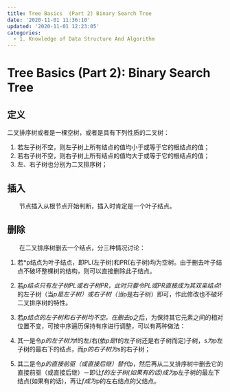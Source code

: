 ```yaml
---
title: Tree Basics  (Part 2) Binary Search Tree
date: '2020-11-01 11:36:10'
updated: '2020-11-01 12:23:05'
categories:
  - 1. Knowledge of Data Structure And Algorithm
---
```

# Tree Basics (Part 2): Binary Search Tree

## 定义

   二叉排序树或者是一棵空树，或者是具有下列性质的二叉树：

1. 若左子树不空，则左子树上所有结点的值均小于或等于它的根结点的值；
2. 若右子树不空，则右子树上所有结点的值均大于或等于它的根结点的值；
3. 左、右子树也分别为二叉排序树；

## 插入

　　节点插入从根节点开始判断，插入时肯定是一个叶子结点。

## 删除

　　在二叉排序树删去一个结点，分三种情况讨论：

1. 若*p结点为叶子结点，即PL(左子树)和PR(右子树)均为空树。由于删去叶子结点不破坏整棵树的结构，则可以直接删除此子结点。

2. 若*p结点只有左子树PL或右子树PR，此时只要令PL或PR直接成为其双亲结点*f的左子树（当*p是左子树）或右子树（当*p是右子树）即可，作此修改也不破坏二叉排序树的特性。

3. 若*p结点的左子树和右子树均不空。在删去*p之后，为保持其它元素之间的相对位置不变，可按中序遍历保持有序进行调整，可以有两种做法：

 1. 其一是令*p的左子树为*f的左/右(依*p是*f的左子树还是右子树而定)子树，*s为*p左子树的最右下的结点，而*p的右子树为*s的右子树；

 2. 其二是令*p的直接前驱（或直接后继）替代*p，然后再从二叉排序树中删去它的直接前驱（或直接后继）－即让*f的左子树(如果有的话)成为*p左子树的最左下结点(如果有的话)，再让*f成为*p的左右结点的父结点。
